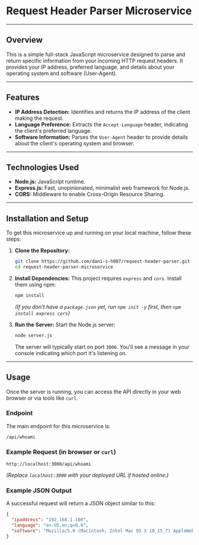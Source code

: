 # Request Header Parser Microservice

---

## Overview

This is a simple full-stack JavaScript microservice designed to parse and return specific information from your incoming HTTP request headers. It provides your IP address, preferred language, and details about your operating system and software (User-Agent).

--- 

## Features

* **IP Address Detection:** Identifies and returns the IP address of the client making the request.
* **Language Preference:** Extracts the `Accept-Language` header, indicating the client's preferred language.
* **Software Information:** Parses the `User-Agent` header to provide details about the client's operating system and browser.

---

## Technologies Used

* **Node.js:** JavaScript runtime.
* **Express.js:** Fast, unopinionated, minimalist web framework for Node.js.
* **CORS:** Middleware to enable Cross-Origin Resource Sharing.

---

## Installation and Setup

To get this microservice up and running on your local machine, follow these steps:

1.  **Clone the Repository:**
    ```bash
    git clone https://github.com/dani-s-h007/request-header-parser.git
    cd request-header-parser-microservice
    ```

2.  **Install Dependencies:**
    This project requires `express` and `cors`. Install them using npm:
    ```bash
    npm install
    ```
    *(If you don't have a `package.json` yet, run `npm init -y` first, then `npm install express cors`)*

3.  **Run the Server:**
    Start the Node.js server:
    ```bash
    node server.js
    ```
    The server will typically start on port `3000`. You'll see a message in your console indicating which port it's listening on.

---

## Usage

Once the server is running, you can access the API directly in your web browser or via tools like `curl`.

### Endpoint

The main endpoint for this microservice is:

`/api/whoami`

### Example Request (in browser or `curl`)

`http://localhost:3000/api/whoami`

*(Replace `localhost:3000` with your deployed URL if hosted online.)*

### Example JSON Output

A successful request will return a JSON object similar to this:

```json
{
  "ipaddress": "192.168.1.100",
  "language": "en-US,en;q=0.9",
  "software": "Mozilla/5.0 (Macintosh; Intel Mac OS X 10_15_7) AppleWebKit/537.36 (KHTML, like Gecko) Chrome/120.0.0.0 Safari/537.36"
}
